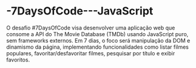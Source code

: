 # -7DaysOfCode---JavaScript
O desafio #7DaysOfCode visa desenvolver uma aplicação web que consome a API do The Movie Database (TMDb) usando JavaScript puro, sem frameworks externos. Em 7 dias, o foco será manipulação da DOM e dinamismo da página, implementando funcionalidades como listar filmes populares, favoritar/desfavoritar filmes, pesquisar por título e exibir favoritos.
